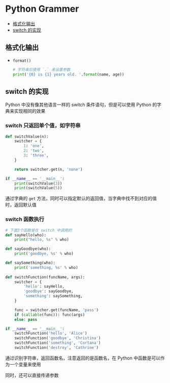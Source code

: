 # Python Grammer

- [格式化输出](#格式化输出)
- [switch 的实现](#switch-的实现)

## 格式化输出

- `format()`

	```py
	# 字符串后使用 `.` 来设置参数
	print('{0} is {1} years old. '.format(name, age))
	```

## switch 的实现

Python 中没有像其他语言一样的 switch 条件语句，但是可以使用 Python 的字典来实现相同的效果

### switch 只返回单个值，如字符串

```py
def switchValue(n):
    switcher = {
        1: 'one',
        2: 'two',
        3: 'three',
    }

    return switcher.get(n, 'none')

if __name__ == '__main__':
    print(switchValue(3))
    print(switchValue(5))
```

通过字典的 `get` 方法，同时可以指定默认的返回值，当字典中找不到对应的值时，返回默认值

### switch 函数执行

```py
# 下面3个函数是在 switch 中调用的
def sayHello(who):
    print("hello, %s" % who)

def sayGoodbye(who):
    print('goodbye, %s' % who)

def saySomething(who):
    print('something, %s' % who)
    
def switchFunction(funcName, args):
    switcher = {
        'hello': sayHello,
        'goodbye': sayGoodbye,
        'something': saySomething,
    }

    func = switcher.get(funcName, 'pass')
    if (callable(func)): func(args)
    else: pass

if __name__ == '__main__':
    switchFunction('hello', 'Alice')
    switchFunction('goodbye', 'Christina')
    switchFunction('something', 'Cortana')
    switchFunction('destroy', 'Cathrine')
```

通过识别字符串，返回函数名，注意返回的是函数名，在 Python 中函数是可以作为一个变量来使用

同时，还可以直接传递参数



